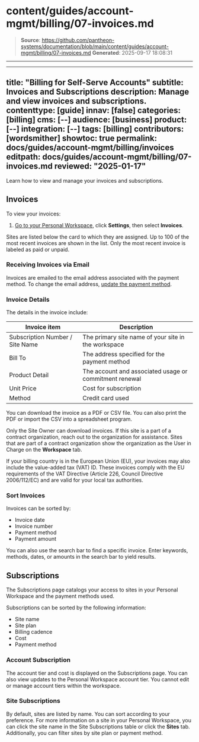 # content/guides/account-mgmt/billing/07-invoices.md

> **Source**: https://github.com/pantheon-systems/documentation/blob/main/content/guides/account-mgmt/billing/07-invoices.md
> **Generated**: 2025-09-17 18:08:31

---

---
title: "Billing for Self-Serve Accounts"
subtitle: Invoices and Subscriptions
description: Manage and view invoices and subscriptions.
contenttype: [guide]
innav: [false]
categories: [billing]
cms: [--]
audience: [business]
product: [--]
integration: [--]
tags: [billing]
contributors: [wordsmither]
showtoc: true
permalink: docs/guides/account-mgmt/billing/invoices
editpath: docs/guides/account-mgmt/billing/07-invoices.md
reviewed: "2025-01-17"
---

Learn how to view and manage your invoices and subscriptions.

## Invoices

To view your invoices:

1. [Go to your Personal Workspace](/guides/account-mgmt/workspace-sites-teams/workspaces#switch-between-workspaces), click **Settings**, then select **Invoices**.

Sites are listed below the card to which they are assigned. Up to 100 of the most recent invoices are shown in the list. Only the most recent invoice is labeled as paid or unpaid.

### Receiving Invoices via Email

Invoices are emailed to the email address associated with the payment method.  To change the email address, [update the payment method](/guides/account-mgmt/billing/methods#update-personal-payment-method).

### Invoice Details

The details in the invoice include:

|Invoice item| Description|
|------------|------------|
|Subscription Number / Site Name| The primary site name of your site in the workspace|
|Bill To| The address specified for the payment method|
|Product Detail| The account and associated usage or commitment renewal|
|Unit Price| Cost for subscription|
|Method| Credit card used|

You can download the invoice as a PDF or CSV file. You can also print the PDF or import the CSV into a spreadsheet program.

<Alert title="Note" type="info" >

Only the Site Owner can download invoices.  If this site is a part of a contract organization, reach out to the organization for assistance.  Sites that are part of a contract organization show the organization as the User in Charge on the **Workspace** tab.

</Alert>

If your billing country is in the European Union (EU), your invoices may also include the value-added tax (VAT) ID.
These invoices comply with the EU requirements of the VAT Directive (Article 226, Council Directive 2006/112/EC) and are valid for your local tax authorities. 

### Sort Invoices


Invoices can be sorted by:

* Invoice date
* Invoice number
* Payment method
* Payment amount

You can also use the search bar to find a specific invoice. Enter keywords, methods, dates, or amounts in the search bar to yield results.

## Subscriptions

The Subscriptions page catalogs your access to sites in your Personal Workspace and the payment methods used.

Subscriptions can be sorted by the following information:

* Site name
* Site plan
* Billing cadence
* Cost
* Payment method

### Account Subscription

The account tier and cost is displayed on the Subscriptions page. You can also view updates to the Personal Workspace account tier. You cannot edit or manage account tiers within the workspace. 

### Site Subscriptions

By default, sites are listed by name. You can sort according to your preference. For more information on a site in your Personal Workspace, you can click the site name in the Site Subscriptions table or click the **Sites** tab. Additionally, you can filter sites by site plan or payment method.

